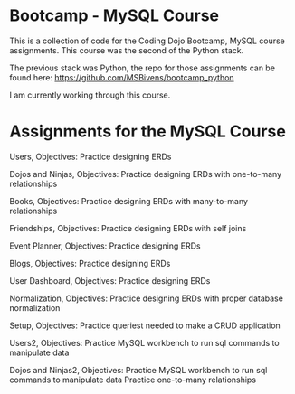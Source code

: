 # Bootcamp - MySQL Course
This is a collection of code for the Coding Dojo Bootcamp, MySQL course assignments.
This course was the second of the Python stack.

The previous stack was Python, the repo for those assignments can be found here: https://github.com/MSBivens/bootcamp_python

I am currently working through this course.

# Assignments for the MySQL Course 
Users, Objectives:
    Practice designing ERDs

Dojos and Ninjas, Objectives:
    Practice designing ERDs with one-to-many relationships

Books, Objectives:
    Practice designing ERDs with many-to-many relationships

Friendships, Objectives:
    Practice designing ERDs with self joins

Event Planner, Objectives:
    Practice designing ERDs

Blogs, Objectives:
    Practice designing ERDs

User Dashboard, Objectives:
    Practice designing ERDs
    
Normalization, Objectives:
    Practice designing ERDs with proper database normalization

Setup, Objectives:
    Practice queriest needed to make a CRUD application

Users2, Objectives:
    Practice MySQL workbench to run sql commands to manipulate data

Dojos and Ninjas2, Objectives:
    Practice MySQL workbench to run sql commands to manipulate data
    Practice one-to-many relationships